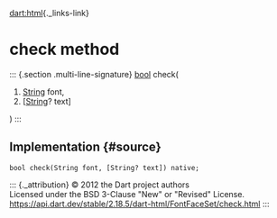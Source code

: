 [dart:html](../../dart-html/dart-html-library){._links-link}

check method
============

::: {.section .multi-line-signature}
[bool](../../dart-core/bool-class) check(

1.  [String](../../dart-core/string-class) font,
2.  \[[String](../../dart-core/string-class)? text\]

)
:::

Implementation {#source}
--------------

``` {.language-dart data-language="dart"}
bool check(String font, [String? text]) native;
```

::: {._attribution}
© 2012 the Dart project authors\
Licensed under the BSD 3-Clause \"New\" or \"Revised\" License.\
<https://api.dart.dev/stable/2.18.5/dart-html/FontFaceSet/check.html>
:::
